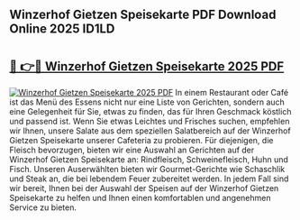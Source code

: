 ## Winzerhof Gietzen Speisekarte PDF Download Online 2025 ID1LD

# <h2><a href="http://gcdg42.nevu.top/?p=Winzerhof+Gietzen+Speisekarte">🔗 👉🔴 Winzerhof Gietzen Speisekarte 2025 PDF</a></h2>

[![Winzerhof Gietzen Speisekarte 2025 PDF](https://i.imgur.com/dBaPXMq.png)](http://gcdg42.nevu.top/?p=Winzerhof+Gietzen+Speisekarte)
In einem Restaurant oder Café ist das Menü des Essens nicht nur eine Liste von Gerichten, sondern auch eine Gelegenheit für Sie, etwas zu finden, das für Ihren Geschmack köstlich und passend ist. Wenn Sie etwas Leichtes und Frisches suchen, empfehlen wir Ihnen, unsere Salate aus dem speziellen Salatbereich auf der Winzerhof Gietzen Speisekarte unserer Cafeteria zu probieren. Für diejenigen, die Fleisch bevorzugen, bieten wir eine Auswahl an Gerichten auf der Winzerhof Gietzen Speisekarte an: Rindfleisch, Schweinefleisch, Huhn und Fisch. Unseren Auserwählten bieten wir Gourmet-Gerichte wie Schaschlik und Steak an, die bei lebendem Feuer zubereitet werden. In jedem Fall sind wir bereit, Ihnen bei der Auswahl der Speisen auf der Winzerhof Gietzen Speisekarte zu helfen und Ihnen einen komfortablen und angenehmen Service zu bieten.
